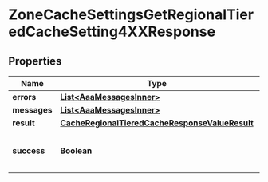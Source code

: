 

# ZoneCacheSettingsGetRegionalTieredCacheSetting4XXResponse


## Properties

| Name | Type | Description | Notes |
|------------ | ------------- | ------------- | -------------|
|**errors** | [**List&lt;AaaMessagesInner&gt;**](AaaMessagesInner.md) |  |  |
|**messages** | [**List&lt;AaaMessagesInner&gt;**](AaaMessagesInner.md) |  |  |
|**result** | [**CacheRegionalTieredCacheResponseValueResult**](CacheRegionalTieredCacheResponseValueResult.md) |  |  |
|**success** | **Boolean** | Whether the API call was successful |  |



